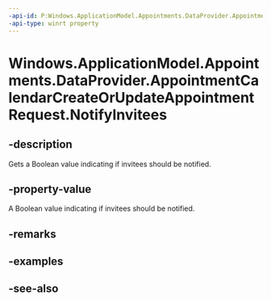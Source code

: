 ```yaml
---
-api-id: P:Windows.ApplicationModel.Appointments.DataProvider.AppointmentCalendarCreateOrUpdateAppointmentRequest.NotifyInvitees
-api-type: winrt property
---
```


<!-- Property syntax
public bool NotifyInvitees { get; }
-->

# Windows.ApplicationModel.Appointments.DataProvider.AppointmentCalendarCreateOrUpdateAppointmentRequest.NotifyInvitees

## -description
Gets a Boolean value indicating if invitees should be notified.

## -property-value
A Boolean value indicating if invitees should be notified.

## -remarks

## -examples

## -see-also
